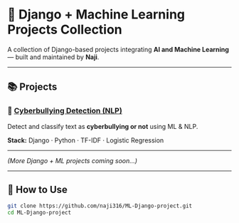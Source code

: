 # 🧠 Django + Machine Learning Projects Collection

A collection of Django-based projects integrating **AI and Machine Learning** — built and maintained by **Naji**.

---

## 📚 Projects

### 🔹 [Cyberbullying Detection (NLP)](./cyberbulling-NLP)
Detect and classify text as **cyberbullying or not** using ML & NLP.

**Stack:** Django · Python · TF-IDF · Logistic Regression

---

*(More Django + ML projects coming soon...)*

---

## 🧰 How to Use
```bash
git clone https://github.com/naji316/ML-Django-project.git
cd ML-Django-project
